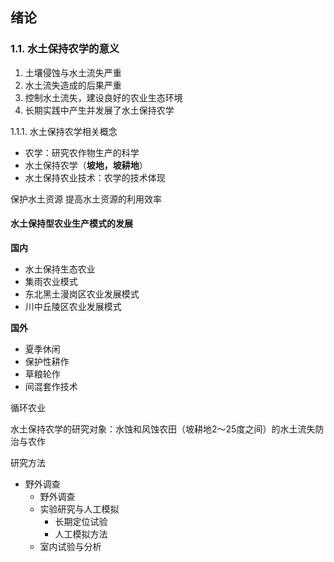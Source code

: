 ## 绪论
### 1.1. 水土保持农学的意义

1. 土壤侵蚀与水土流失严重
2. 水土流失造成的后果严重
3. 控制水土流失，建设良好的农业生态环境
4. 长期实践中产生并发展了水土保持农学

1.1.1. 水土保持农学相关概念

- 农学：研究农作物生产的科学
- 水土保持农学（**坡地，坡耕地**）
- 水土保持农业技术：农学的技术体现

保护水土资源
提高水土资源的利用效率

#### 水土保持型农业生产模式的发展
**国内**
- 水土保持生态农业
- 集雨农业模式
- 东北黑土漫岗区农业发展模式
- 川中丘陵区农业发展模式

**国外**
- 夏季休闲
- 保护性耕作
- 草粮轮作
- 间混套作技术

循环农业

水土保持农学的研究对象：水蚀和风蚀农田（坡耕地2～25度之间）的水土流失防治与农作

研究方法
- 野外调查
	- 野外调查
	- 实验研究与人工模拟
		- 长期定位试验
		- 人工模拟方法
	- 室内试验与分析